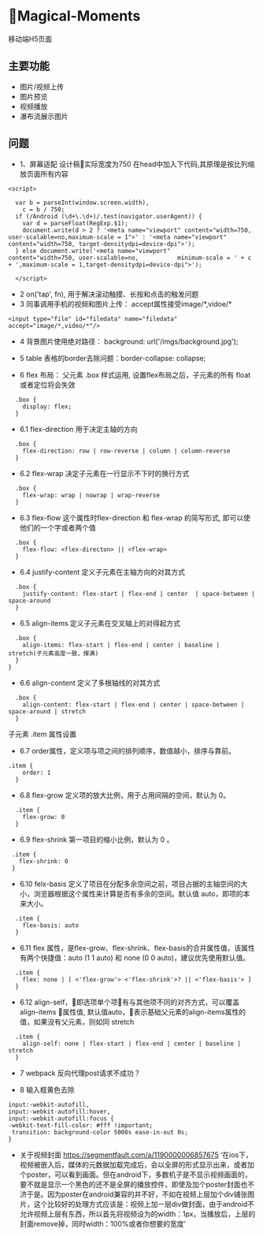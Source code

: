 # Magical-Moments
移动端H5页面
## 主要功能
* 图片/视频上传
* 图片预览
* 视频播放
* 瀑布流展示图片
## 问题
* 1、屏幕适配
设计稿实际宽度为750 在head中加入下代码,其原理是按比列缩放页面所有内容
```
<script>

  var b = parseInt(window.screen.width),
    c = b / 750;
  if (/Android (\d+\.\d+)/.test(navigator.userAgent)) {
    var d = parseFloat(RegExp.$1);
    document.write(d > 2 ? '<meta name="viewport" content="width=750, user-scalable=no,maximum-scale = 1">' : '<meta name="viewport" content="width=750, target-densitydpi=device-dpi">');
  } else document.write('<meta name="viewport"        content="width=750, user-scalable=no,           minimum-scale = ' + c + ',maximum-scale = 1,target-densitydpi=device-dpi">');

  </script>
```

* 2 on('tap', fn), 用于解决滚动触摸、长按和点击的触发问题
* 3 同事调用手机的视频和图片上传： accept属性接受image/\*,vidoe/\* 
```
<input type="file" id="filedata" name="filedata" accept="image/*,video/*"/>
```
* 4 背景图片使用绝对路径： background: url('/imgs/background.jpg');

* 5 table 表格的border去除问题：border-collapse: collapse;

* 6 flex 布局：
  父元素 .box 样式运用, 设置flex布局之后，子元素的所有 float或者定位将会失效
```
  .box {
    display: flex;
  }
```
* 6.1 flex-direction 用于决定主轴的方向
```
  .box {
    flex-direction: row | row-reverse | column | column-reverse
  }
```
* 6.2 flex-wrap 决定子元素在一行显示不下时的换行方式
```
  .box {
    flex-wrap: wrap | nowrap | wrap-reverse
  }
```
* 6.3 flex-flow 这个属性时flex-direction 和 flex-wrap 的简写形式, 即可以使他们的一个字或者两个值
```
  .box {
    flex-flow: <flex-directon> || <flex-wrap>
  }
```

* 6.4 justify-content 定义子元素在主轴方向的对其方式
```
  .box {
    justify-content: flex-start | flex-end | center  | space-between | space-around
  }
```
* 6.5 align-items 定义子元素在交叉轴上的对得起方式
``` {
  .box {
    align-items: flex-start | flex-end | center | baseline | stretch(子元素高度一致，撑满)
  }
}
```

* 6.6 align-content 定义了多根轴线的对其方式
```
  .box {
    align-content: flex-start | flex-end | center | space-between | space-around | stretch
  }
```

子元素 .item 属性设置

* 6.7 order属性，定义项与项之间的排列顺序，数值越小，排序与靠前。
```
.item {
    order: 1
  }
```
* 6.8 flex-grow 定义项的放大比例，用于占用间隔的空间，默认为 0。
``` 
  .item {
    flex-grow: 0
  }
```
* 6.9 flex-shrink 第一项目的缩小比例，默认为 0 。
```
 .item {
   flex-shrink: 0
 }
```
* 6.10 felx-basis 定义了项目在分配多余空间之前，项目占据的主轴空间的大小，浏览器根据这个属性来计算是否有多余的空间。默认值 auto，即项的本来大小。
```
  .item {
    flex-basis: auto
  }
```
* 6.11 flex 属性，是flex-grow、flex-shrink、flex-basis的合并属性值，该属性有两个快捷值：auto (1 1 auto) 和 none (0 0 auto)，建议优先使用默认值。
```
  .item {
    flex: none | [ <'flex-grow'> <'flex-shrink'>? || <'flex-basis'> ]
  }
```

* 6.12 align-self，即选项单个项有与其他项不同的对齐方式，可以覆盖 align-items 属性值, 默认值auto，表示基础父元素的align-items属性的值，如果没有父元素，则如同 stretch
``` 
  .item {
    align-self: none | flex-start | flex-end | center | baseline | stretch
  }
```


* 7 webpack 反向代理post请求不成功？

* 8 输入框黄色去除
```
input:-webkit-autofill,
input:-webkit-autofill:hover,
input:-webkit-autofill:focus {
-webkit-text-fill-color: #fff !important;
 transition: background-color 5000s ease-in-out 0s;
}
```

* 关于视频封面 https://segmentfault.com/a/1190000006857675   ‘在ios下，视频被嵌入后，媒体的元数据加载完成后，会以全屏的形式显示出来，或者加个poster，可以看到画面。但在android下，多数机子是不显示视频画面的，要不就是显示一个黑色的还不是全屏的播放控件，即使及加个poster封面也不济于是。因为poster在android兼容的并不好，不如在视频上层加个div铺张图片，这个比较好的处理方式应该是：视频上加一层div做封面，由于android不允许视频上层有东西，所以首先将视频设为的width：1px，当播放后，上层的封面remove掉，同时width：100%或者你想要的宽度’